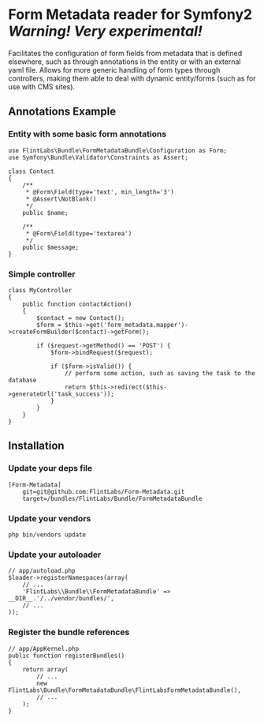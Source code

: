 # Form Metadata reader for Symfony2 *Warning! Very experimental!*

Facilitates the configuration of form fields from metadata that is defined elsewhere, such as through annotations
in the entity or with an external yaml file. Allows for more generic handling of form types through controllers,
making them able to deal with dynamic entity/forms (such as for use with CMS sites).

## Annotations Example

### Entity with some basic form annotations

    use FlintLabs\Bundle\FormMetadataBundle\Configuration as Form;
    use Symfony\Bundle\Validator\Constraints as Assert;

    class Contact
    {
        /**
         * @Form\Field(type='text', min_length='3')
         * @Assert\NotBlank()
         */
        public $name;

        /**
         * @Form\Field(type='textarea')
         */
        public $message;
    }

### Simple controller

    class MyController
    {
        public function contactAction()
        {
            $contact = new Contact();
            $form = $this->get('form_metadata.mapper')->createFormBuilder($contact)->getForm();

            if ($request->getMethod() == 'POST') {
                $form->bindRequest($request);

                if ($form->isValid()) {
                    // perform some action, such as saving the task to the database
                    return $this->redirect($this->generateUrl('task_success'));
                }
            }
        }
    }

## Installation

### Update your deps file

    [Form-Metadata]
        git=git@github.com:FlintLabs/Form-Metadata.git
        target=/bundles/FlintLabs/Bundle/FormMetadataBundle

### Update your vendors

    php bin/vendors update

### Update your autoloader

    // app/autoload.php
    $loader->registerNamespaces(array(
        // ...
        'FlintLabs\\Bundle\\FormMetadataBundle' => __DIR__.'/../vendor/bundles/',
        // ...
    ));

### Register the bundle references

    // app/AppKernel.php
    public function registerBundles()
    {
        return array(
            // ...
            new FlintLabs\Bundle\FormMetadataBundle\FlintLabsFormMetadataBundle(),
            // ...
        );
    }
